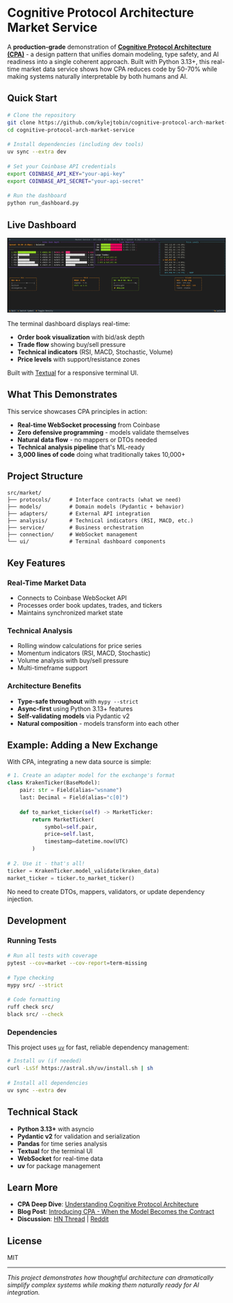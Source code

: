 # Cognitive Protocol Architecture Market Service

A **production-grade** demonstration of **[Cognitive Protocol Architecture (CPA)](docs/architecture/philosophy.md)** - a design pattern that unifies domain modeling, type safety, and AI readiness into a single coherent approach. Built with Python 3.13+, this real-time market data service shows how CPA reduces code by 50-70% while making systems naturally interpretable by both humans and AI.

## Quick Start

```bash
# Clone the repository
git clone https://github.com/kylejtobin/cognitive-protocol-arch-market-service.git
cd cognitive-protocol-arch-market-service

# Install dependencies (including dev tools)
uv sync --extra dev

# Set your Coinbase API credentials
export COINBASE_API_KEY="your-api-key"
export COINBASE_API_SECRET="your-api-secret"

# Run the dashboard
python run_dashboard.py
```

## Live Dashboard

![Market Service Dashboard](img/ui.png)

The terminal dashboard displays real-time:
- **Order book visualization** with bid/ask depth
- **Trade flow** showing buy/sell pressure
- **Technical indicators** (RSI, MACD, Stochastic, Volume)
- **Price levels** with support/resistance zones

Built with [Textual](https://github.com/Textualize/textual) for a responsive terminal UI.

## What This Demonstrates

This service showcases CPA principles in action:

- **Real-time WebSocket processing** from Coinbase
- **Zero defensive programming** - models validate themselves
- **Natural data flow** - no mappers or DTOs needed
- **Technical analysis pipeline** that's ML-ready
- **3,000 lines of code** doing what traditionally takes 10,000+

## Project Structure

```
src/market/
├── protocols/      # Interface contracts (what we need)
├── models/         # Domain models (Pydantic + behavior)
├── adapters/       # External API integration
├── analysis/       # Technical indicators (RSI, MACD, etc.)
├── service/        # Business orchestration
├── connection/     # WebSocket management
└── ui/             # Terminal dashboard components
```

## Key Features

### Real-Time Market Data
- Connects to Coinbase WebSocket API
- Processes order book updates, trades, and tickers
- Maintains synchronized market state

### Technical Analysis
- Rolling window calculations for price series
- Momentum indicators (RSI, MACD, Stochastic)
- Volume analysis with buy/sell pressure
- Multi-timeframe support

### Architecture Benefits
- **Type-safe throughout** with `mypy --strict`
- **Async-first** using Python 3.13+ features
- **Self-validating models** via Pydantic v2
- **Natural composition** - models transform into each other

## Example: Adding a New Exchange

With CPA, integrating a new data source is simple:

```python
# 1. Create an adapter model for the exchange's format
class KrakenTicker(BaseModel):
    pair: str = Field(alias="wsname")
    last: Decimal = Field(alias="c[0]")
    
    def to_market_ticker(self) -> MarketTicker:
        return MarketTicker(
            symbol=self.pair,
            price=self.last,
            timestamp=datetime.now(UTC)
        )

# 2. Use it - that's all!
ticker = KrakenTicker.model_validate(kraken_data)
market_ticker = ticker.to_market_ticker()
```

No need to create DTOs, mappers, validators, or update dependency injection.

## Development

### Running Tests

```bash
# Run all tests with coverage
pytest --cov=market --cov-report=term-missing

# Type checking
mypy src/ --strict

# Code formatting
ruff check src/
black src/ --check
```

### Dependencies

This project uses [`uv`](https://github.com/astral-sh/uv) for fast, reliable dependency management:

```bash
# Install uv (if needed)
curl -LsSf https://astral.sh/uv/install.sh | sh

# Install all dependencies
uv sync --extra dev
```

## Technical Stack

- **Python 3.13+** with asyncio
- **Pydantic v2** for validation and serialization
- **Pandas** for time series analysis
- **Textual** for the terminal UI
- **WebSocket** for real-time data
- **uv** for package management

## Learn More

- **CPA Deep Dive**: [Understanding Cognitive Protocol Architecture](docs/philosophy.md)
- **Blog Post**: [Introducing CPA - When the Model Becomes the Contract](#)
- **Discussion**: [HN Thread](#) | [Reddit](#)

## License

MIT

---

*This project demonstrates how thoughtful architecture can dramatically simplify complex systems while making them naturally ready for AI integration.*
